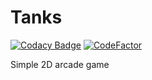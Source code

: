 # Tanks
[![Codacy Badge](https://api.codacy.com/project/badge/Grade/087ec84c9bd44a1796cd2c57c3acf11e)](https://app.codacy.com/gh/LTDM-Team/Tanks?utm_source=github.com&utm_medium=referral&utm_content=LTDM-Team/Tanks&utm_campaign=Badge_Grade_Settings)
[![CodeFactor](https://www.codefactor.io/repository/github/ltdm-team/tanks/badge)](https://www.codefactor.io/repository/github/ltdm-team/tanks)

Simple 2D arcade game
